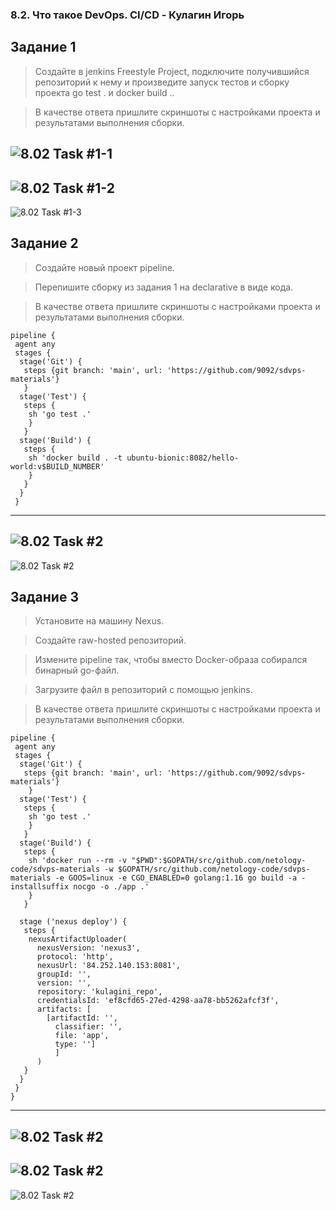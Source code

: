 ### 8.2. Что такое DevOps. СI/СD  - Кулагин Игорь
## Задание 1

>Создайте в jenkins Freestyle Project, подключите получившийся репозиторий к нему и произведите запуск тестов и сборку проекта go test . и docker build ..

>В качестве ответа пришлите скриншоты с настройками проекта и результатами выполнения сборки.

![8.02 Task #1-1](screenshots/8.02-1.1.png)
---
![8.02 Task #1-2](screenshots/8.02-1.2.png)
---
![8.02 Task #1-3](screenshots/8.02-1.3.png)

## Задание 2
>Создайте новый проект pipeline.

>Перепишите сборку из задания 1 на declarative в виде кода.

>В качестве ответа пришлите скриншоты с настройками проекта и результатами выполнения сборки.


```
pipeline {
 agent any
 stages {
  stage('Git') {
   steps {git branch: 'main', url: 'https://github.com/9092/sdvps-materials'}
   }
  stage('Test') {
   steps {
    sh 'go test .'
    }
   }
  stage('Build') {
   steps {
    sh 'docker build . -t ubuntu-bionic:8082/hello-world:v$BUILD_NUMBER'
    }
   }
  }
 }
```
---
![8.02 Task #2](screenshots/8.02-2.1.png)
---
![8.02 Task #2](screenshots/8.02-2.2.png)

## Задание 3
> Установите на машину Nexus.

> Создайте raw-hosted репозиторий.

> Измените pipeline так, чтобы вместо Docker-образа собирался бинарный go-файл.

> Загрузите файл в репозиторий с помощью jenkins.

> В качестве ответа пришлите скриншоты с настройками проекта и результатами выполнения сборки.


```
pipeline {
 agent any
 stages {
  stage('Git') {
   steps {git branch: 'main', url: 'https://github.com/9092/sdvps-materials'}
    }
  stage('Test') {
   steps {
    sh 'go test .'
    }
   }
  stage('Build') {
   steps {
    sh 'docker run --rm -v "$PWD":$GOPATH/src/github.com/netology-code/sdvps-materials -w $GOPATH/src/github.com/netology-code/sdvps-materials -e GOOS=linux -e CGO_ENABLED=0 golang:1.16 go build -a -installsuffix nocgo -o ./app .'
    }
   }
    
  stage ('nexus deploy') {
   steps {
    nexusArtifactUploader(
      nexusVersion: 'nexus3',
      protocol: 'http',
      nexusUrl: '84.252.140.153:8081',
      groupId: '',
      version: '',
      repository: 'kulagini_repo',
      credentialsId: 'ef8cfd65-27ed-4298-aa78-bb5262afcf3f',
      artifacts: [
        [artifactId: '',
          classifier: '',
          file: 'app',
          type: '']
          ]
      )
   }
  }         
 }
}

 ```
---
![8.02 Task #2](screenshots/8.02-3.1.png)
---
![8.02 Task #2](screenshots/8.02-3.2.png)
---
![8.02 Task #2](screenshots/8.02-3.3.png)